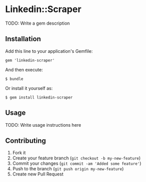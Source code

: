 # Linkedin::Scraper

TODO: Write a gem description

## Installation

Add this line to your application's Gemfile:

    gem 'linkedin-scraper'

And then execute:

    $ bundle

Or install it yourself as:

    $ gem install linkedin-scraper

## Usage

TODO: Write usage instructions here

## Contributing

1. Fork it
2. Create your feature branch (`git checkout -b my-new-feature`)
3. Commit your changes (`git commit -am 'Added some feature'`)
4. Push to the branch (`git push origin my-new-feature`)
5. Create new Pull Request
